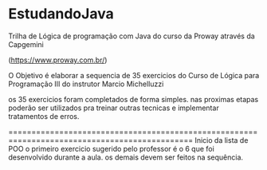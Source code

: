 # EstudandoJava
Trilha de Lógica de programação com Java do curso da Proway através da Capgemini 

(https://www.proway.com.br/)

O Objetivo é elaborar a sequencia de 35 exercicios do Curso de Lógica para Programação III do instrutor Marcio Michelluzzi

os 35 exercicios foram completados de forma simples. nas proximas etapas poderão ser utilizados pra treinar outras tecnicas e implementar tratamentos de erros.

==============================================================================================
Inicio da lista de POO
o primeiro exercicio sugerido pelo professor é o 6 que foi desenvolvido durante a aula. os demais devem ser feitos na sequência.
